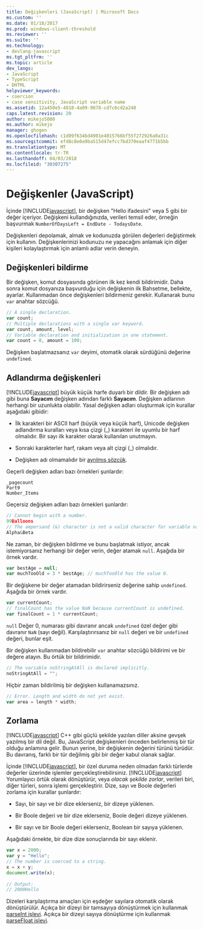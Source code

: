 ```yaml
---
title: Değişkenleri (JavaScript) | Microsoft Docs
ms.custom: ''
ms.date: 01/18/2017
ms.prod: windows-client-threshold
ms.reviewer: ''
ms.suite: ''
ms.technology:
- devlang-javascript
ms.tgt_pltfrm: ''
ms.topic: article
dev_langs:
- JavaScript
- TypeScript
- DHTML
helpviewer_keywords:
- coercion
- case sensitivity, JavaScript variable name
ms.assetid: 12a450e5-4818-4a09-9878-cd7c6cd2a248
caps.latest.revision: 20
author: mikejo5000
ms.author: mikejo
manager: ghogen
ms.openlocfilehash: c1d09f634bd4901e4015766bf55f272926a0a31c
ms.sourcegitcommit: efd8c8e0a9ba515d47efcc7bd370eaaf4771b5bb
ms.translationtype: MT
ms.contentlocale: tr-TR
ms.lasthandoff: 04/03/2018
ms.locfileid: "30307275"
---
```

# <a name="variables-javascript"></a>Değişkenler (JavaScript)
İçinde [!INCLUDE[javascript](../javascript/includes/javascript-md.md)], bir değişken "Hello ifadesini" veya 5 gibi bir değer içeriyor. Değişkeni kullandığınızda, verileri temsil eder, örneğin başvurmak `NumberOfDaysLeft = EndDate - TodaysDate`.  
  
 Değişkenleri depolamak, almak ve kodunuzda görülen değerleri değiştirmek için kullanın. Değişkenlerinizi kodunuzu ne yapacağını anlamak için diğer kişileri kolaylaştırmak için anlamlı adlar verin deneyin.  
  
## <a name="declaring-variables"></a>Değişkenleri bildirme  
 Bir değişken, komut dosyasında görünen ilk kez kendi bildirimidir. Daha sonra komut dosyanıza başvurduğu için değişkenin ilk Bahsetme, bellekte, ayarlar. Kullanmadan önce değişkenleri bildirmeniz gerekir. Kullanarak bunu `var` anahtar sözcüğü.  
  
```JavaScript  
// A single declaration.  
var count;    
// Multiple declarations with a single var keyword.  
var count, amount, level;      
// Variable declaration and initialization in one statement.  
var count = 0, amount = 100;   
```  
  
 Değişken başlatmazsanız `var` deyimi, otomatik olarak sürdüğünü değerine `undefined`.  
  
## <a name="naming-variables"></a>Adlandırma değişkenleri  
 [!INCLUDE[javascript](../javascript/includes/javascript-md.md)] büyük küçük harfe duyarlı bir dildir. Bir değişken adı gibi buna **Sayacım** değişken adından farklı **Sayacım**. Değişken adlarının herhangi bir uzunlukta olabilir. Yasal değişken adları oluşturmak için kurallar aşağıdaki gibidir:  
  
-   İlk karakteri bir ASCII harf (büyük veya küçük harf), Unicode değişken adlandırma kuralları veya kısa çizgi (_) karakteri ile uyumlu bir harf olmalıdır. Bir sayı ilk karakter olarak kullanılan unutmayın.  
  
-   Sonraki karakterler harf, rakam veya alt çizgi (_) olmalıdır.  
  
-   Değişken adı olmamalıdır bir [ayrılmış sözcük](../javascript/reference/javascript-reserved-words.md).  
  
 Geçerli değişken adları bazı örnekleri şunlardır:  
  
```  
_pagecount   
Part9   
Number_Items   
```  
  
 Geçersiz değişken adları bazı örnekleri şunlardır:  
  
```JavaScript  
// Cannot begin with a number.   
99Balloons     
// The ampersand (&) character is not a valid character for variable names.   
Alpha&Beta   
```  
  
 Ne zaman, bir değişken bildirme ve bunu başlatmak istiyor, ancak istemiyorsanız herhangi bir değer verin, değer atamak `null`. Aşağıda bir örnek vardır.  
  
```JavaScript  
var bestAge = null;  
var muchTooOld = 3 * bestAge; // muchTooOld has the value 0.  
```  
  
 Bir değişkene bir değer atamadan bildirirseniz değerine sahip `undefined`. Aşağıda bir örnek vardır.  
  
```JavaScript  
var currentCount;  
// finalCount has the value NaN because currentCount is undefined.  
var finalCount = 1 * currentCount;   
```  
  
 `null` Değer 0, numarası gibi davranır ancak `undefined` özel değer gibi davranır `NaN` (sayı değil). Karşılaştırırsanız bir `null` değeri ve bir `undefined` değeri, bunlar eşit.  
  
 Bir değişken kullanmadan bildirebilir `var` anahtar sözcüğü bildirimi ve bir değere atayın. Bu örtük bir bildirimidir.  
  
```JavaScript  
// The variable noStringAtAll is declared implicitly.  
noStringAtAll = "";   
```  
  
 Hiçbir zaman bildirilmiş bir değişken kullanamazsınız.  
  
```JavaScript  
// Error. Length and width do not yet exist.  
var area = length * width;   
```  
  
## <a name="coercion"></a>Zorlama  
 [!INCLUDE[javascript](../javascript/includes/javascript-md.md)] C++ gibi güçlü şekilde yazılan diller aksine gevşek yazılmış bir dil değil. Bu, JavaScript değişkenleri önceden belirlenmiş bir tür olduğu anlamına gelir. Bunun yerine, bir değişkenin değerini türünü türüdür. Bu davranış, farklı bir tür değilmiş gibi bir değer kabul olanak sağlar.  
  
 İçinde [!INCLUDE[javascript](../javascript/includes/javascript-md.md)], bir özel duruma neden olmadan farklı türlerde değerler üzerinde işlemler gerçekleştirebilirsiniz. [!INCLUDE[javascript](../javascript/includes/javascript-md.md)] Yorumlayıcı örtük olarak dönüştürür, veya *olacak şekilde zorlar*, verileri biri, diğer türleri, sonra işlemi gerçekleştirir. Dize, sayı ve Boole değerleri zorlama için kurallar şunlardır:  
  
-   Sayı, bir sayı ve bir dize eklerseniz, bir dizeye yüklenen.  
  
-   Bir Boole değeri ve bir dize eklerseniz, Boole değeri dizeye yüklenen.  
  
-   Bir sayı ve bir Boole değeri eklerseniz, Boolean bir sayıya yüklenen.  
  
 Aşağıdaki örnekte, bir dize dize sonuçlarında bir sayı eklenir.  
  
```JavaScript  
var x = 2000;  
var y = "Hello";  
// The number is coerced to a string.  
x = x + y;  
document.write(x);   
  
// Output:  
// 2000Hello  
```  
  
 Dizeleri karşılaştırma amaçları için eşdeğer sayılara otomatik olarak dönüştürülür. Açıkça bir dizeyi bir tamsayıya dönüştürmek için kullanmak [parseInt işlevi](../javascript/reference/parseint-function-javascript.md). Açıkça bir dizeyi sayıya dönüştürme için kullanmak [parseFloat işlevi](../javascript/reference/parsefloat-function-javascript.md).